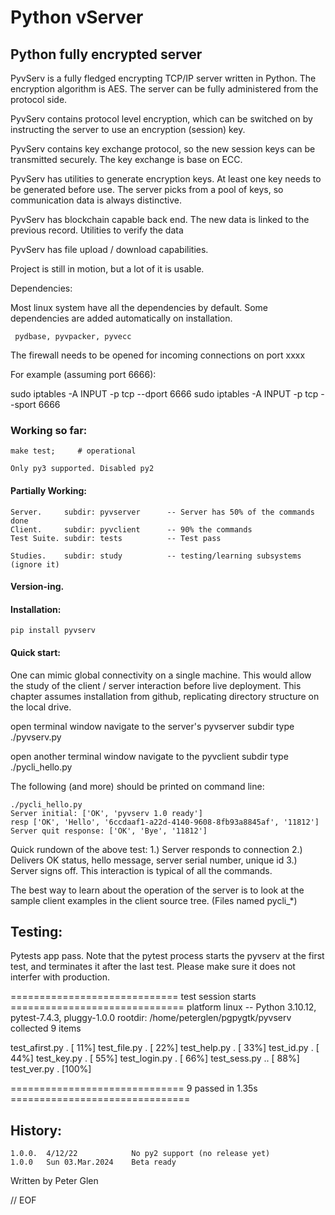 #                                Python vServer
## 	Python fully encrypted server

 PyvServ is a fully fledged encrypting TCP/IP server written in Python. The
encryption algorithm is AES. The server can be fully administered from
the protocol side.

 PyvServ contains protocol level encryption, which can be switched on by
instructing the server to use an encryption (session) key.

 PyvServ contains key exchange protocol, so the new session keys
can be transmitted securely. The key exchange is base on ECC.

 PyvServ has utilities to generate encryption keys. At least one
key needs to be generated before use. The server picks from a pool of keys,
so communication data is always distinctive.

 PyvServ has blockchain capable back end. The new data is linked to the
previous record. Utilities to verify the data

 PyvServ has file upload / download capabilities.

 Project is still in motion, but a lot of it is usable.

 Dependencies:

 Most linux system have all the dependencies by default. Some dependencies
 are added automatically on installation.

     pydbase, pyvpacker, pyvecc

 The firewall needs to be opened for incoming connections on port xxxx

For example (assuming port 6666):

sudo iptables -A INPUT -p tcp --dport 6666
sudo iptables -A INPUT -p tcp --sport 6666

### Working so far:

    make test;     # operational

    Only py3 supported. Disabled py2

#### Partially Working:

    Server.     subdir: pyvserver      -- Server has 50% of the commands done
    Client.     subdir: pyvclient      -- 90% the commands
    Test Suite. subdir: tests          -- Test pass

    Studies.    subdir: study          -- testing/learning subsystems (ignore it)

#### Version-ing.


#### Installation:

    pip install pyvserv

#### Quick start:

 One can mimic global connectivity on a single machine. This would allow the study
of the client / server interaction before live deployment. This
chapter assumes installation from github, replicating directory
structure on the local drive.

  open terminal window
  navigate to the server's pyvserver subdir
  type ./pyvserv.py

  open another terminal window
  navigate to the pyvclient subdir
  type ./pycli_hello.py

The following (and more) should be printed on command line:

    ./pycli_hello.py
    Server initial: ['OK', 'pyvserv 1.0 ready']
    resp ['OK', 'Hello', '6ccdaaf1-a22d-4140-9608-8fb93a8845af', '11812']
    Server quit response: ['OK', 'Bye', '11812']

Quick rundown of the above test: 1.) Server responds to connection
2.) Delivers OK status, hello message, server serial number, unique id
3.) Server signs off. This interaction is typical of all the commands.

 The best way to learn about the operation of the server is to look at the
sample client examples in the client source tree. (Files named pycli_*)

## Testing:

 Pytests app pass. Note that the pytest process starts the pyvserv at the first
 test, and terminates it after the last test. Please make sure it does not
 interfer with production.

============================= test session starts ==============================
platform linux -- Python 3.10.12, pytest-7.4.3, pluggy-1.0.0
rootdir: /home/peterglen/pgpygtk/pyvserv
collected 9 items

test_afirst.py .                                                         [ 11%]
test_file.py .                                                           [ 22%]
test_help.py .                                                           [ 33%]
test_id.py .                                                             [ 44%]
test_key.py .                                                            [ 55%]
test_login.py .                                                          [ 66%]
test_sess.py ..                                                          [ 88%]
test_ver.py .                                                            [100%]

============================== 9 passed in 1.35s ===============================


## History:

    1.0.0.  4/12/22		       No py2 support (no release yet)
    1.0.0   Sun 03.Mar.2024    Beta ready

Written by Peter Glen

// EOF



